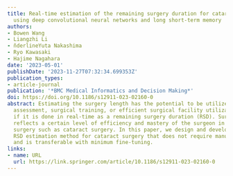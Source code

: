 ```yaml
---
title: Real-time estimation of the remaining surgery duration for cataract surgery
  using deep convolutional neural networks and long short-term memory
authors:
- Bowen Wang
- Liangzhi Li
- n̆derlineYuta Nakashima
- Ryo Kawasaki
- Hajime Nagahara
date: '2023-05-01'
publishDate: '2023-11-27T07:32:34.699353Z'
publication_types:
- article-journal
publication: '*BMC Medical Informatics and Decision Making*'
doi: https://doi.org/10.1186/s12911-023-02160-0
abstract: Estimating the surgery length has the potential to be utilized as skill
  assessment, surgical training, or efficient surgical facility utilization especially
  if it is done in real-time as a remaining surgery duration (RSD). Surgical length
  reflects a certain level of efficiency and mastery of the surgeon in a well-standardized
  surgery such as cataract surgery. In this paper, we design and develop a real-time
  RSD estimation method for cataract surgery that does not require manual labeling
  and is transferable with minimum fine-tuning.
links:
- name: URL
  url: https://link.springer.com/article/10.1186/s12911-023-02160-0
---
```

